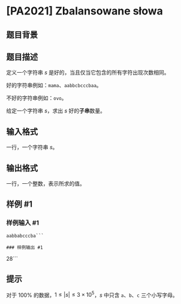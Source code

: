 # [PA2021] Zbalansowane słowa

## 题目背景



## 题目描述

定义一个字符串 $s$ 是好的，当且仅当它包含的所有字符出现次数相同。

好的字符串例如：`mama`、`aabbcbcccbaa`。

不好的字符串例如：`ovo`。

给定一个字符串 $s$，求出 $s$ 好的**子串**数量。

## 输入格式

一行，一个字符串 $s$。

## 输出格式

一行，一个整数，表示所求的值。

## 样例 #1

### 样例输入 #1
```
aabbabcccba```

### 样例输出 #1

```
28```

## 提示

对于 $100\%$ 的数据，$1 \leq |s| \leq 3 \times 10^5$，$s$ 中只含 `a`、`b`、`c` 三个小写字母。
